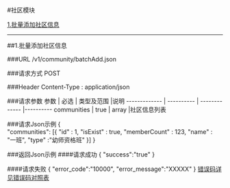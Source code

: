 #社区模块 

[1.批量添加社区信息](#1)

---
##<a id="1">1.批量添加社区信息</a>

###<a id="1.1">URL</a>
/v1/community/batchAdd.json

###<a id="1.2">请求方式</a>
POST

###<a id="1.3">Header</a>
Content-Type : application/json

###<a id="1.4">请求参数</a>
     参数      | 必选 	    | 类型及范围     |说明
-------------  | ---------- | -------------  |---------- 
communities      | true	      | array         |社区信息列表

###<a id="1.5">请求Json示例</a>
	{       
		"communities": [{
		  "id" : 1,
		  "isExist" : true,
		  "memberCount" : 123,
		  "name" : "一班",
		  "type" :"幼师资格班"
		}]
	}

###<a id="1.6">返回Json示例</a>
####<a id="1.6.1">请求成功</a>
	{
		"success":"true"
	}

####<a id="1.6.2">请求失败</a>
	{
		"error_code":"10000",
		"error_message":"XXXXX"
	}
[错误码详见错误码对照表](错误码对照表.md)
